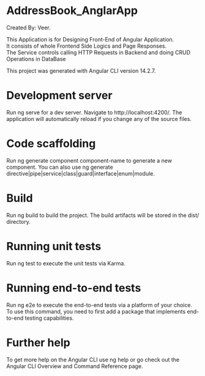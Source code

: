 # AddressBook_AnglarApp
Created By: Veer.

This Application is for Designing Front-End of Angular Application.<br>
It consists of whole Frontend Side Logics and Page Responses.<br>
The Service controls calling HTTP Requests in Backend and doing CRUD Operations in DataBase


This project was generated with Angular CLI version 14.2.7.

# Development server
Run ng serve for a dev server. Navigate to http://localhost:4200/. The application will automatically reload if you change any of the source files.

# Code scaffolding
Run ng generate component component-name to generate a new component. You can also use ng generate directive|pipe|service|class|guard|interface|enum|module.

# Build
Run ng build to build the project. The build artifacts will be stored in the dist/ directory.

# Running unit tests
Run ng test to execute the unit tests via Karma.

# Running end-to-end tests
Run ng e2e to execute the end-to-end tests via a platform of your choice. To use this command, you need to first add a package that implements end-to-end testing capabilities.

# Further help
To get more help on the Angular CLI use ng help or go check out the Angular CLI Overview and Command Reference page.
